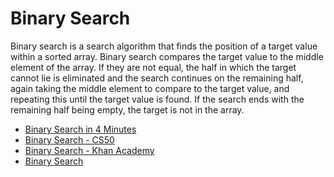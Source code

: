 # Binary Search

Binary search is a search algorithm that finds the position of a target value within a sorted array. Binary search compares the target value to the middle element of the array. If they are not equal, the half in which the target cannot lie is eliminated and the search continues on the remaining half, again taking the middle element to compare to the target value, and repeating this until the target value is found. If the search ends with the remaining half being empty, the target is not in the array.

- [Binary Search in 4 Minutes](https://www.youtube.com/watch?v=fDKIpRe8GW4&feature=youtu.be)
- [Binary Search - CS50](https://www.youtube.com/watch?v=D5SrAga1pno)
- [Binary Search - Khan Academy](https://www.khanacademy.org/computing/computer-science/algorithms/binary-search/a/binary-search)
- [Binary Search](https://www.topcoder.com/thrive/articles/Binary%20Search)
